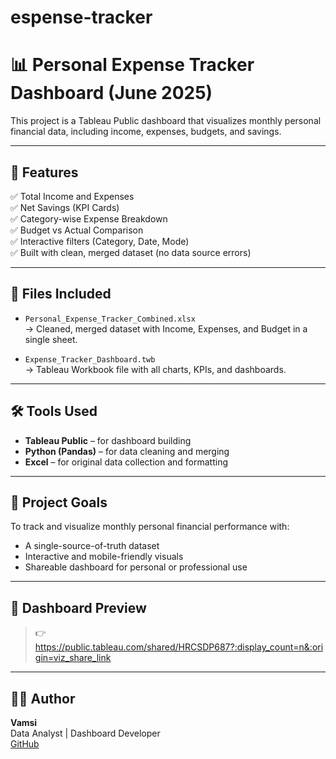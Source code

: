 # espense-tracker
# 📊 Personal Expense Tracker Dashboard (June 2025)

This project is a Tableau Public dashboard that visualizes monthly personal financial data, including income, expenses, budgets, and savings.

---

## 🧾 Features

✅ Total Income and Expenses  
✅ Net Savings (KPI Cards)  
✅ Category-wise Expense Breakdown  
✅ Budget vs Actual Comparison  
✅ Interactive filters (Category, Date, Mode)  
✅ Built with clean, merged dataset (no data source errors)

---

## 📁 Files Included

- `Personal_Expense_Tracker_Combined.xlsx`  
  → Cleaned, merged dataset with Income, Expenses, and Budget in a single sheet.

- `Expense_Tracker_Dashboard.twb`  
  → Tableau Workbook file with all charts, KPIs, and dashboards.

---

## 🛠 Tools Used

- **Tableau Public** – for dashboard building  
- **Python (Pandas)** – for data cleaning and merging  
- **Excel** – for original data collection and formatting

---

## 📌 Project Goals

To track and visualize monthly personal financial performance with:
- A single-source-of-truth dataset
- Interactive and mobile-friendly visuals
- Shareable dashboard for personal or professional use

---

## 🔗 Dashboard Preview

> 👉 https://public.tableau.com/shared/HRCSDP687?:display_count=n&:origin=viz_share_link

---

## 🙋‍♂️ Author

**Vamsi**  
Data Analyst | Dashboard Developer  
[GitHub](https://github.com/yourusername)

